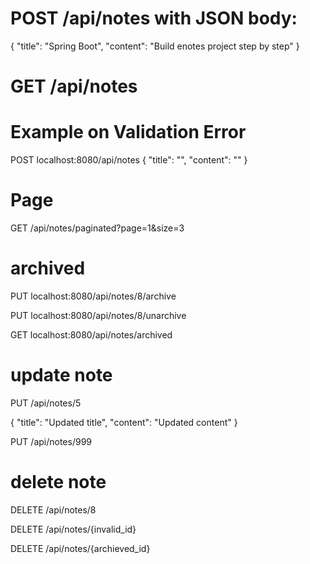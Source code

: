 # POST /api/notes with JSON body:
{
	"title": "Spring Boot",
	"content": "Build enotes project step by step"
}


# GET /api/notes


# Example on Validation Error
POST localhost:8080/api/notes
{
  "title": "",
  "content": ""
}

# Page 
GET /api/notes/paginated?page=1&size=3

# archived
PUT localhost:8080/api/notes/8/archive

PUT localhost:8080/api/notes/8/unarchive

GET localhost:8080/api/notes/archived

# update note
PUT /api/notes/5

{
  "title": "Updated title",
  "content": "Updated content"
}

PUT /api/notes/999

# delete note
DELETE /api/notes/8

DELETE /api/notes/{invalid_id}

DELETE /api/notes/{archieved_id}





